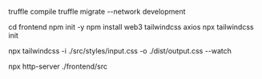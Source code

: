 truffle compile
truffle migrate --network development

cd frontend
npm init -y
npm install web3 tailwindcss axios
npx tailwindcss init

npx tailwindcss -i ./src/styles/input.css -o ./dist/output.css --watch

npx http-server ./frontend/src
